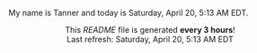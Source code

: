 My name is Tanner and today is Saturday, April 20, 5:13 AM EDT.

<p align="center">This <i>README</i> file is generated <b>every 3 hours</b>!</br>Last refresh: Saturday, April 20, 5:13 AM EDT<br /></p>
